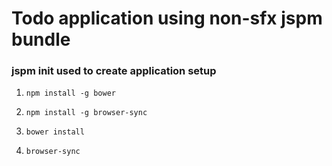 # Todo application using non-sfx jspm bundle
### jspm init used to create application setup

1. `npm install -g bower`

2. `npm install -g browser-sync`

3. `bower install`

4. `browser-sync`

